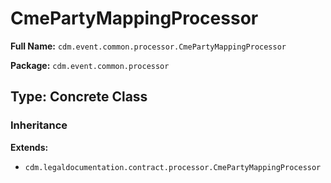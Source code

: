 # CmePartyMappingProcessor

**Full Name:** `cdm.event.common.processor.CmePartyMappingProcessor`

**Package:** `cdm.event.common.processor`

## Type: Concrete Class

### Inheritance

**Extends:**
- `cdm.legaldocumentation.contract.processor.CmePartyMappingProcessor`

